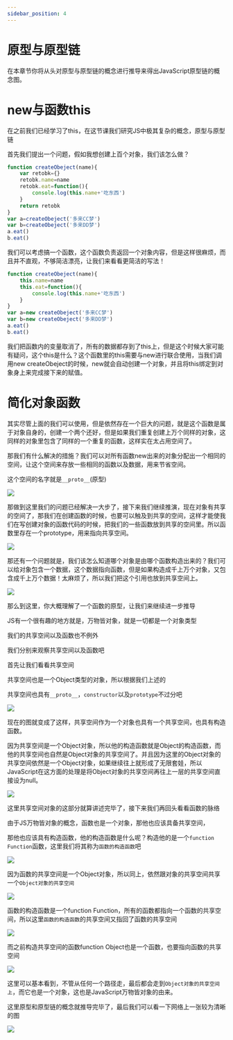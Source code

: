 ```yaml
---
sidebar_position: 4
---
```


# 原型与原型链

在本章节你将从头对原型与原型链的概念进行推导来得出JavaScript原型链的概念图。

# new与函数this

在之前我们已经学习了this，在这节课我们研究JS中极其复杂的概念，原型与原型链

首先我们提出一个问题，假如我想创建上百个对象，我们该怎么做？

```js
function createObeject(name){
    var retobk={}
    retobk.name=name
    retobk.eat=function(){
        console.log(this.name+'吃东西')
    }
    return retobk
}
var a=createObeject('多来CC梦')
var b=createObeject('多来DD梦')
a.eat()
b.eat()
```
我们可以考虑搞一个函数，这个函数负责返回一个对象内容，但是这样很麻烦，而且并不直观，不够简洁漂亮，让我们来看看更简洁的写法！

```js
function createObeject(name){
    this.name=name
    this.eat=function(){
        console.log(this.name+'吃东西')
    }
}
var a=new createObeject('多来CC梦')
var b=new createObeject('多来DD梦')
a.eat()
b.eat()
```

我们把函数内的变量取消了，所有的数据都存到了this上，但是这个时候大家可能有疑问，这个this是什么？这个函数里的this需要与new进行联合使用，当我们调用new createObeject的时候，new就会自动创建一个对象，并且将this绑定到对象身上来完成接下来的赋值。

# 简化对象函数

其实尽管上面的我们可以使用，但是依然存在一个巨大的问题，就是这个函数是属于对象自身的，创建一个两个还好，但是如果我们重复创建上万个同样的对象，这同样的对象里包含了同样的一个重复的函数，这样实在太占用空间了。

那我们有什么解决的措施？我们可以对所有函数new出来的对象分配出一个相同的空间，让这个空间来存放一些相同的函数以及数据，用来节省空间。

这个空间的名字就是`__proto__`(原型)

![](./img/04/1.png)

那做到这里我们的问题已经解决一大步了，接下来我们继续推演，现在对象有共享的空间了，那我们在创建函数的时候，也要可以触及到共享的空间，这样才能使我们在写创建对象的函数代码的时候，把我们的一些函数放到共享的空间里。所以函数里存在一个prototype，用来指向共享空间。

![](./img/04/2.png)

那还有一个问题就是，我们该怎么知道哪个对象是由哪个函数构造出来的？我们可以给对象包含一个数据，这个数据指向函数，但是如果构造成千上万个对象，又包含成千上万个数据！太麻烦了，所以我们把这个引用也放到共享空间上。

![](./img/04/3.png)

那么到这里，你大概理解了一个函数的原型，让我们来继续进一步推导

JS有一个很有趣的地方就是，万物皆对象，就是一切都是一个对象类型

我们的共享空间以及函数也不例外

我们分别来观察共享空间以及函数吧

首先让我们看看共享空间

共享空间也是一个Object类型的对象，所以根据我们上述的

共享空间也具有`__proto__`，`constructor`以及`prototype`不过分吧

![](./img/04/4.png)

现在的图就变成了这样，共享空间作为一个对象也具有一个共享空间，也具有构造函数。

因为共享空间是一个Object对象，所以他的构造函数就是Object的构造函数，而他的共享空间也自然是Object对象的共享空间了。并且因为这里的Object对象的共享空间依然是一个Object对象，如果继续往上就形成了无限套娃，所以JavaScript在这方面的处理是将Object对象的共享空间再往上一层的共享空间直接设为null。

![](./img/04/5.png)

这里共享空间对象的这部分就算讲述完毕了，接下来我们再回头看看函数的脉络

由于JS万物皆对象的概念，函数也是一个对象，那他也应该具备共享空间，

那他也应该具有构造函数，他的构造函数是什么呢？构造他的是一个`function Function`函数，这里我们将其称为`函数的构造函数`吧

![](./img/04/6.png)

因为函数的共享空间是一个Object对象，所以同上，依然跟对象的共享空间共享一个`Object对象的共享空间`

![](./img/04/7.png)

函数的构造函数是一个function Function，所有的函数都指向一个函数的共享空间，所以这里`函数的构造函数`的共享空间又指回了函数的共享空间

![](./img/04/8.png)

而之前构造共享空间的函数function Object也是一个函数，也要指向函数的共享空间

![](./img/04/9.png)

这里可以基本看到，不管从任何一个路径走，最后都会走到`Object对象的共享空间上`，而它也是一个对象，这也是JavaScript万物皆对象的由来。

这里原型和原型链的概念就推导完毕了，最后我们可以看一下网络上一张较为清晰的图

![](./img/04/10.png)